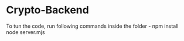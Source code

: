 # Crypto-Backend

To tun the code, run following commands inside the folder -
npm install
node server.mjs 
